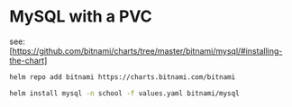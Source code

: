 # MySQL with a PVC

see: [https://github.com/bitnami/charts/tree/master/bitnami/mysql/#installing-the-chart]

```bash
helm repo add bitnami https://charts.bitnami.com/bitnami

helm install mysql -n school -f values.yaml bitnami/mysql
```
